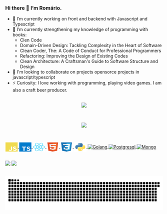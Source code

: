 ### Hi there 👋 I’m Romário.

- 🔭 I’m currently working on front and backend with Javascript and Typescript
- 🌱 I’m currently strengthening my knowledge of programming with books:
  -  Clen Code
  -  Domain-Driven Design: Tackling Complexity in the Heart of Software
  -  Clean Coder, The: A Code of Conduct for Professional Programmers
  -  Refactoring: Improving the Design of Existing Codes
  -  Clean Architecture: A Craftsman's Guide to Software Structure and Design
- 👯 I'm looking to collaborate on projects opensorce projects in javascript/typescript
- ⚡ Curiosity: I love working with programming, playing video games. I am also a craft beer producer.

##

<div align="center" style="display: inline_block">
  <a href="https://github.com/romario1990">
  <img align="center" height="180em" src="https://github-readme-stats.vercel.app/api?username=romario1990&show_icons=true&theme=dark&include_all_commits=true&count_private=true"/>
</div>
  
##
  
<div align="center" style="display: inline_block"><br/>
  <img align="center" height="180em" src="https://github-readme-stats.vercel.app/api/top-langs/?username=romario1990&layout=compact&langs_count=7&theme=dark"/>
</div>

##
 
<div style="display: inline_block"><br>
  <img align="center" alt="Js" height="30" width="40" src="https://raw.githubusercontent.com/devicons/devicon/master/icons/javascript/javascript-plain.svg">
  <img align="center" alt="Ts" height="30" width="40" src="https://raw.githubusercontent.com/devicons/devicon/master/icons/typescript/typescript-plain.svg">
  <img align="center" alt="React" height="30" width="40" src="https://raw.githubusercontent.com/devicons/devicon/master/icons/react/react-original.svg">
  <img align="center" alt="HTML" height="30" width="40" src="https://raw.githubusercontent.com/devicons/devicon/master/icons/html5/html5-original.svg">
  <img align="center" alt="CSS" height="30" width="40" src="https://raw.githubusercontent.com/devicons/devicon/master/icons/css3/css3-original.svg">
  <img align="center" alt="Python" height="30" width="40" src="https://raw.githubusercontent.com/devicons/devicon/master/icons/python/python-original.svg">
  <img align="center" alt="Golang" height="30" width="40" src="https://cdn.jsdelivr.net/gh/devicons/devicon/icons/go/go-original.svg">
  <img align="center" alt="Postgresql" height="30" width="40" src="https://cdn.jsdelivr.net/gh/devicons/devicon/icons/postgresql/postgresql-original.svg">
  <img align="center" alt="Mongo" height="30" width="40" src="https://cdn.jsdelivr.net/gh/devicons/devicon/icons/mongodb/mongodb-original.svg">
</div>

##

<div> 
  <a href = "mailto:romario.getulio@gmail.com"><img src="https://img.shields.io/badge/-Gmail-%23333?style=for-the-badge&logo=gmail&logoColor=white" target="_blank"></a>
  <a href="https://www.linkedin.com/in/romario-vargas-79a154105" target="_blank"><img src="https://img.shields.io/badge/-LinkedIn-%230077B5?style=for-the-badge&logo=linkedin&logoColor=white" target="_blank"></a> 
  
##
  
  ![Snake animation](https://github.com/romario1990/romario1990/blob/output/github-contribution-grid-snake.svg)
 
</div>
